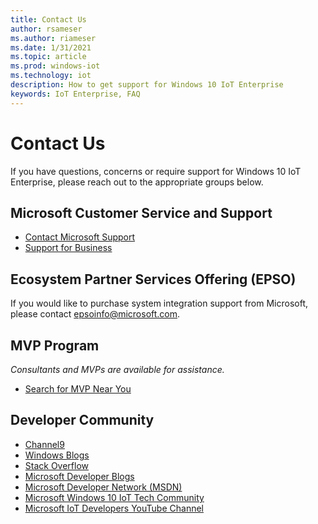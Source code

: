 ```yaml
---
title: Contact Us
author: rsameser
ms.author: riameser
ms.date: 1/31/2021
ms.topic: article
ms.prod: windows-iot
ms.technology: iot
description: How to get support for Windows 10 IoT Enterprise
keywords: IoT Enterprise, FAQ
---
```


# Contact Us
If you have questions, concerns or require support for Windows 10 IoT Enterprise, please reach out to the appropriate groups below.

## Microsoft Customer Service and Support
* [Contact Microsoft Support](https://support.microsoft.com/en-us/contactus#)
* [Support for Business](https://support.microsoft.com/supportforbusiness/productselection)

## Ecosystem Partner Services Offering (EPSO)
If you would like to purchase system integration support from Microsoft, please contact epsoinfo@microsoft.com.

## MVP Program
 *Consultants and MVPs are available for assistance.*
 * [Search for MVP Near You](https://mvp.microsoft.com/)

## Developer Community
* [Channel9](https://channel9.msdn.com/)
* [Windows Blogs](https://blogs.windows.com/windowsdeveloper/)
* [Stack Overflow](https://stackoverflow.com/questions/tagged/windows-10-iot-enterprise)
* [Microsoft Developer Blogs](https://devblogs.microsoft.com/)
* [Microsoft Developer Network (MSDN)](https://social.msdn.microsoft.com/Forums/en-US/home?forum=WindowsIoT)
* [Microsoft Windows 10 IoT Tech Community](https://techcommunity.microsoft.com/t5/windows-10-iot/bd-p/Windows10IoT)
* [Microsoft IoT Developers YouTube Channel](https://www.youtube.com/channel/UCL7wy-iy_V76xxPnrIzGOZQ)
